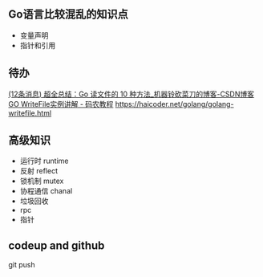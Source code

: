 ## Go语言比较混乱的知识点

- 变量声明
- 指针和引用

## 待办
[(12条消息) 超全总结：Go 读文件的 10 种方法_机器铃砍菜刀的博客-CSDN博客](https://blog.csdn.net/slphahaha/article/details/122995124)
[GO WriteFile实例讲解 - 码农教程](http://www.manongjc.com/detail/31-mzqdxjlbvdssown.html)
https://haicoder.net/golang/golang-writefile.html
## 高级知识

- 运行时 runtime
- 反射 reflect
- 锁机制 mutex
- 协程通信 chanal
- 垃圾回收
- rpc
- 指针

## codeup and github
git push
